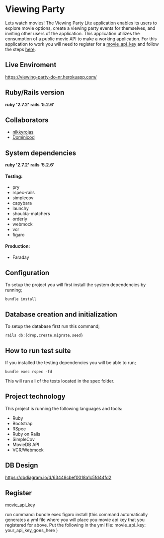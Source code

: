 # Viewing Party

Lets watch movies! The Viewing Party Lite application enables its users to explore movie options, create a viewing party events for themselves, and inviting other users of the application. This application utilizes the consumption of a public movie API to make a working application. For this application to work you will need to register for a [movie_api_key](https://developers.themoviedb.org/3/getting-started/introduction) and follow the steps [here](#Register).

## Live Enviroment

https://viewing-party-do-nr.herokuapp.com/

## Ruby/Rails version

**ruby '2.7.2'**
**rails '5.2.6'**

## Collaborators

- [nikkyrojas](https://github.com/nikkyrojas)
- [Dominicod](https://github.com/Dominicod)

## System dependencies

**ruby '2.7.2'**
**rails '5.2.6'**

#### Testing:

- pry
- rspec-rails
- simplecov
- capybara
- launchy
- shoulda-matchers
- orderly
- webmock
- vcr
- figaro

#### Production:

- Faraday

## Configuration

To setup the project you will first install the system dependencies by running;

```
bundle install
```

## Database creation and initialization

To setup the database first run this command;

```
rails db:{drop,create,migrate,seed}
```

## How to run test suite

If you installed the testing dependencies you will be able to run;

```
bundle exec rspec -fd
```

This will run all of the tests located in the spec folder.

## Project technology

This project is running the following languages and tools:

- Ruby
- Bootstrap
- RSpec
- Ruby on Rails
- SimpleCov
- MovieDB API
- VCR/Webmock

## DB Design

https://dbdiagram.io/d/63449cbef0018a1c5fd44fd2

## Register

[movie_api_key](https://developers.themoviedb.org/3/getting-started/introduction)

run command: bundle exec figaro install
(this command automatically generates a yml file where you will place you movie api key that you registered for above. Put the following in the yml file: movie_api_key: your_api_key_goes_here )
